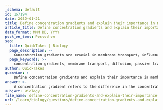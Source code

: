 ```yaml
---
_schema: default
id: 167194
date: 2025-01-31
title: Define concentration gradients and explain their importance in membrane transport.
article_title: Define concentration gradients and explain their importance in membrane transport.
date_format: MMM DD, YYYY
post_on_text: Posted on
seo:
  title: QuickTakes | Biology
  page_description: >-
    Concentration gradients are crucial in membrane transport, influencing diffusion, facilitated diffusion, active transport, and maintaining cellular homeostasis, vital for various biological processes.
  page_keywords: >-
    concentration gradients, membrane transport, diffusion, passive transport, facilitated diffusion, active transport, cellular homeostasis, signal transduction, transport proteins, electrochemical gradients
author: QuickTakes
question: >-
    Define concentration gradients and explain their importance in membrane transport.
answer: >-
    A concentration gradient refers to the difference in the concentration of a substance across a space or membrane. In biological systems, this gradient is crucial for various transport processes, as substances tend to move from areas of higher concentration to areas of lower concentration, a phenomenon known as diffusion.\n\n### Importance of Concentration Gradients in Membrane Transport\n\n1. **Driving Force for Diffusion**: Concentration gradients are the primary driving force behind passive transport mechanisms. Molecules naturally move down their concentration gradients, which allows for the efficient exchange of gases (like oxygen and carbon dioxide) and other substances across cell membranes without the expenditure of energy. This process is essential for cellular respiration and other metabolic activities.\n\n2. **Facilitated Diffusion**: In facilitated diffusion, transport proteins assist in the movement of ions and polar molecules across the membrane. These substances still move down their concentration gradients, meaning that the presence of a concentration gradient is crucial for determining the direction and rate of transport. For example, glucose transport into cells often occurs via facilitated diffusion through specific transport proteins.\n\n3. **Active Transport**: Concentration gradients are also significant in active transport, where cells expend energy (usually in the form of ATP) to move substances against their concentration gradients (from low to high concentration). This process is vital for maintaining essential electrochemical gradients, such as the sodium-potassium (Na+ - K+) pump, which is crucial for nerve impulse transmission and muscle contraction.\n\n4. **Cellular Homeostasis**: By creating and maintaining concentration gradients, cells can regulate their internal environments. This regulation ensures that essential nutrients are absorbed, waste products are expelled, and overall cellular homeostasis is maintained. For instance, the selective uptake of ions and nutrients is critical for cell survival and function.\n\n5. **Signal Transduction**: Concentration gradients also play a role in signal transduction pathways. The movement of ions across membranes can trigger cellular responses, such as muscle contraction or neurotransmitter release, which are essential for communication within and between cells.\n\nIn summary, concentration gradients are fundamental to both passive and active transport processes. They dictate how substances move across cell membranes, maintain cellular homeostasis, and facilitate essential biological functions. Understanding these gradients is crucial for comprehending various physiological processes and the overall functioning of cells.
subject: Biology
file_name: define-concentration-gradients-and-explain-their-importance-in-membrane-transport.md
url: /learn/biology/questions/define-concentration-gradients-and-explain-their-importance-in-membrane-transport
---
```


&nbsp;